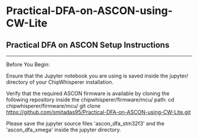 # Practical-DFA-on-ASCON-using-CW-Lite
Practical DFA on ASCON
Setup Instructions
------------------------------------------------------------------------------------------------------------------------------------------------------
------------------------------------------------------------------------------------------------------------------------------------------------------

Before You Begin:

Ensure that the Jupyter notebook you are using is saved inside the jupyter/ directory of your ChipWhisperer installation.

Verify that the required ASCON firmware is available by cloning the following repository inside the chipwhisperer/firmware/mcu/ path:
cd chipwhisperer/firmware/mcu/
git clone https://github.com/smitadas95/Practical-DFA-on-ASCON-using-CW-Lite.git

Please save the jupyter source files 'ascon_dfa_stm32f3' and the 'ascon_dfa_xmega' inside the jupyter directory. 
